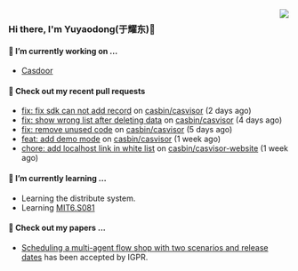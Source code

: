 <img align="right" src="https://github-readme-stats.vercel.app/api?username=leo220yuyaodog&show_icons=true&icon_color=805AD5&text_color=718096&bg_color=ffffff&hide_title=true" />

### Hi there, I'm Yuyaodong(于耀东)👋
#### 🔭 I’m currently working on ...
- [Casdoor](https://github.com/casdoor)

#### 🔨 Check out my recent pull requests

- [fix: fix sdk can not add record](https://github.com/casbin/casvisor/pull/37) on [casbin/casvisor](https://github.com/casbin/casvisor) (2 days ago)
- [fix: show wrong list after deleting data](https://github.com/casbin/casvisor/pull/36) on [casbin/casvisor](https://github.com/casbin/casvisor) (4 days ago)
- [fix: remove unused code](https://github.com/casbin/casvisor/pull/35) on [casbin/casvisor](https://github.com/casbin/casvisor) (5 days ago)
- [feat: add demo mode](https://github.com/casbin/casvisor/pull/30) on [casbin/casvisor](https://github.com/casbin/casvisor) (1 week ago)
- [chore: add localhost link in white list](https://github.com/casbin/casvisor-website/pull/9) on [casbin/casvisor-website](https://github.com/casbin/casvisor-website) (1 week ago)

#### 🌱 I’m currently learning ...
- Learning the distribute system.
- Learning [MIT6.S081](https://pdos.csail.mit.edu/6.828/2021/schedule.html)

#### 📜 Check out my papers ...
- [Scheduling a multi-agent flow shop with two scenarios and release dates](https://www.tandfonline.com/doi/full/10.1080/00207543.2023.2188646) has been accepted by IGPR.

